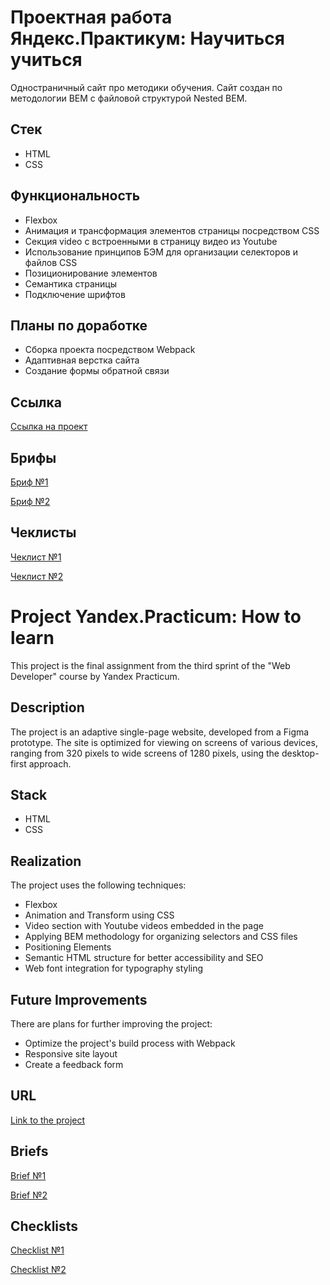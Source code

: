 # Проектная работа Яндекс.Практикум: Научиться учиться

Одностраничный сайт про методики обучения. Сайт создан по методологии BEM с файловой структурой Nested BEM.

## Стек

- HTML
- CSS

## Функциональность

- Flexbox 
- Анимация и трансформация элементов страницы посредством CSS
- Секция video с встроенными в страницу видео из Youtube
- Использование принципов БЭМ для организации селекторов и файлов CSS
- Позиционирование элементов
- Семантика страницы
- Подключение шрифтов

## Планы по доработке

- Сборка проекта посредством Webpack
- Адаптивная верстка сайта
- Создание формы обратной связи


## Ссылка 

[Ссылка на проект](https://kparfenovv.github.io/project_how-to-learn/)

## Брифы

[Бриф №1](https://drive.google.com/file/d/1WrYFMlQVbcalI_9DwHt8NpMlM0xUYbhh/view?usp=sharing)

[Бриф №2](https://drive.google.com/file/d/1GbEGNM5seoTMBRoLtE8lUZzf9ktyQeHf/view?usp=sharing)

## Чеклисты

[Чеклист №1](https://code.s3.yandex.net/web-developer/checklists/new-program/checklist-1/index.html)

[Чеклист №2](https://code.s3.yandex.net/web-developer/checklists/new-program/checklist-2/index.html)




# Project Yandex.Practicum: How to learn

This project is the final assignment from the third sprint of the "Web Developer" course by Yandex Practicum.

## Description

The project is an adaptive single-page website, developed from a Figma prototype. The site is optimized for viewing on screens of various devices, ranging from 320 pixels to wide screens of 1280 pixels, using the desktop-first approach.

## Stack

- HTML
- CSS

## Realization

The project uses the following techniques:

- Flexbox
- Animation and Transform using CSS
- Video section with Youtube videos embedded in the page
- Applying BEM methodology for organizing selectors and CSS files
- Positioning Elements
- Semantic HTML structure for better accessibility and SEO
- Web font integration for typography styling

## Future Improvements

There are plans for further improving the project:

- Optimize the project's build process with Webpack
- Responsive site layout
- Create a feedback form


## URL

[Link to the project](https://kparfenovv.github.io/project_how-to-learn/)

## Briefs

[Brief №1](https://drive.google.com/file/d/1WrYFMlQVbcalI_9DwHt8NpMlM0xUYbhh/view?usp=sharing)

[Brief №2](https://drive.google.com/file/d/1GbEGNM5seoTMBRoLtE8lUZzf9ktyQeHf/view?usp=sharing)

## Checklists

[Checklist №1](https://code.s3.yandex.net/web-developer/checklists/new-program/checklist-1/index.html)

[Checklist №2](https://code.s3.yandex.net/web-developer/checklists/new-program/checklist-2/index.html)
